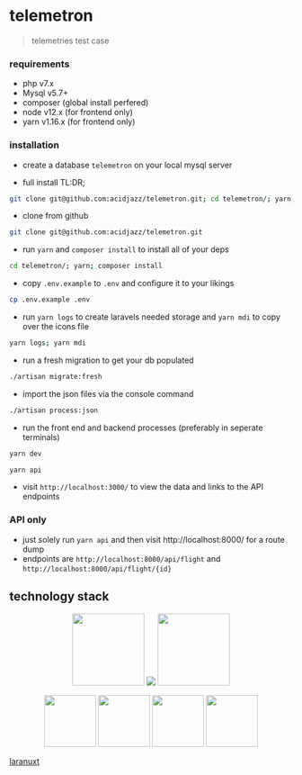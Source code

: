 
# telemetron
> telemetries test case


### requirements
* php v7.x
* Mysql v5.7+
* composer (global install perfered)
* node v12.x (for frontend only)
* yarn v1.16.x (for frontend only)

### installation

* create a database `telemetron` on your local mysql server

* full install TL:DR;
```bash
git clone git@github.com:acidjazz/telemetron.git; cd telemetron/; yarn; composer install; cp .env.example .env; yarn logs; yarn mdi; ./artisan migrate:fresh; ./artisan process:json; yarn apicache;
```
* clone from github
```bash
git clone git@github.com:acidjazz/telemetron.git
```
* run `yarn` and `composer install` to install all of your deps

```bash
cd telemetron/; yarn; composer install
```

* copy `.env.example` to `.env` and configure it to your likings
```bash
cp .env.example .env
```

* run `yarn logs` to create laravels needed storage and `yarn mdi` to copy over the icons file
```bash
yarn logs; yarn mdi
```

* run a fresh migration to get your db populated
```bash
./artisan migrate:fresh
```

* import the json files via the console command
```bash
./artisan process:json
```

* run the front end and backend processes (preferably in seperate terminals)
```bash
yarn dev
```

```bash
yarn api
```
* visit `http://localhost:3000/` to view the data and links to the API endpoints


### API only
* just solely run `yarn api` and then visit http://localhost:8000/ for a route dump
* endpoints are `http://localhost:8000/api/flight` and `http://localhost:8000/api/flight/{id}`


## technology stack
<p align="center">
  <a href="https://laravel.com"><img src="https://onecentlin.gallerycdn.vsassets.io/extensions/onecentlin/laravel-extension-pack/0.4.0/1534522609664/Microsoft.VisualStudio.Services.Icons.Default"  width="128" height="128"/></a>
  <img src="https://raw.githubusercontent.com/acidjazz/aeonian/master/media/plus.png"/>
  <a href="https://nuxtjs.org/"><img src="https://images.opencollective.com/proxy/images?src=https%3A%2F%2Fopencollective-production.s3-us-west-1.amazonaws.com%2F63047830-23b9-11e9-8073-c73f9d8c047d.png&height=480"  width="128" height="128"/></a>
</p>

<p align="center">
  <a href="https://vuejs.org"><img src="https://vuejs.org/images/logo.png" width="92" height="92" /></a>
  <a href="https://tailwindcss.com"><img src="https://pbs.twimg.com/profile_images/895274026783866881/E1G1nNb0_400x400.jpg" width="92" height="92" /></a>
  <a href="https://github.com/acidjazz/metapi"><img src="https://github.com/acidjazz/metapi/raw/master/logo.png" width="92" height="92" /></a>
  <a href="https://materialdesignicons.com"><img src="https://lh3.googleusercontent.com/kellzw4-4Q258D_HdHvcclbu2HEheO1TxauO4lmI5T6tCDnk8pvUfh0W0WpvKiB54g=s96-rw" width="92" height="92" /></a>
</p>

[laranuxt](https://github.com/acidjazz/laranuxt)


